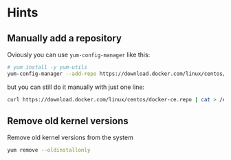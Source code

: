 # Hints
## Manually add a repository
Oviously you can use `yum-config-manager` like this:
```sh
# yum install -y yum-utils
yum-config-manager --add-repo https://download.docker.com/linux/centos/docker-ce.repo
```
but you can still do it manually with just one line:
```sh
curl https://download.docker.com/linux/centos/docker-ce.repo | cat > /etc/yum.repos.d/DockerCE.repo
```

## Remove old kernel versions
Remove old kernel versions from the system
```sh
yum remove --oldinstallonly
```

